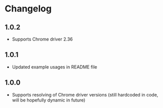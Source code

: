 # Changelog

## 1.0.2
*   Supports Chrome driver 2.36

## 1.0.1
*   Updated example usages in README file

## 1.0.0
*   Supports resolving of Chrome driver versions (still hardcoded in code, will be hopefully dynamic in future)
